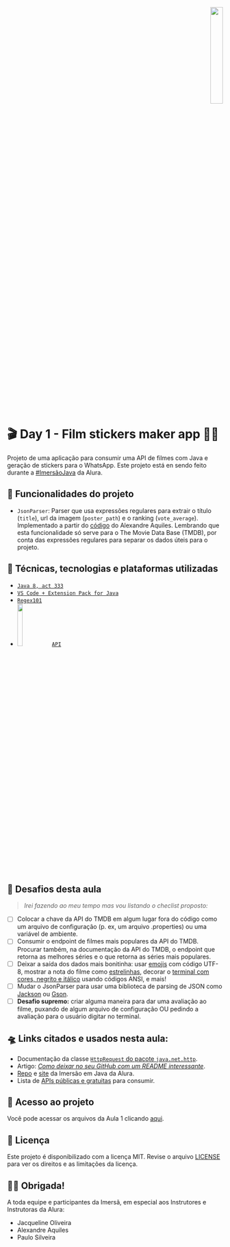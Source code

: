 <div align="right"><img src="https://www.alura.com.br/assets/img/imersao-java/imersao-logo.1655844054.svg" width="24%"></div>

# 🎬 Day 1 - Film stickers maker app 📱💬

Projeto de uma aplicação para consumir uma API de filmes com Java e geração de stickers para o WhatsApp. 
Este projeto está en sendo feito durante a [#ImersãoJava](https://github.com/alura-cursos/imersao-java) da Alura.

## 🔨 Funcionalidades do projeto

- `JsonParser`: Parser que usa expressões regulares para extrair o título (`title`), url da imagem (`poster_path`) e o ranking (`vote_average`). Implementado a partir do [código](https://gist.github.com/alexandreaquiles/8988fc38969d4113d7c289ed1057a459) do Alexandre Aquiles. Lembrando que esta funcionalidade só serve para o The Movie Data Base (TMDB), por conta das expressões regulares para separar os dados úteis para o projeto.

## 🤹 Técnicas, tecnologias e plataformas utilizadas

- [``Java 8, act 333``](https://www.oracle.com/java/technologies/javase/8u333-relnotes.html)
- [``VS Code + Extension Pack for Java``](https://code.visualstudio.com/docs/java/extensions)
- [``Regex101``](https://regex101.com/)
- <img src="https://www.themoviedb.org/assets/2/v4/logos/v2/blue_long_2-9665a76b1ae401a510ec1e0ca40ddcb3b0cfe45f1d51b77a308fea0845885648.svg" width="16%"/> [``API``](https://www.themoviedb.org/documentation/api)

## 🎯 Desafios desta aula
> *Irei fazendo ao meu tempo mas vou listando o checlist proposto:*

- [ ] Colocar a chave da API do TMDB em algum lugar fora do código como um arquivo de configuração (p. ex, um arquivo .properties) ou uma variável de ambiente.
- [ ] Consumir o endpoint de filmes mais populares da API do TMDB. Procurar também, na documentação da API do TMDB, o endpoint que retorna as melhores séries e o que retorna as séries mais populares.
- [ ] Deixar a saída dos dados mais bonitinha: usar [emojis](https://r12a.github.io/app-conversion/) com código UTF-8, mostrar a nota do filme como [estrelinhas](https://www.alura.com.br/artigos/decorando-terminal-cores-emojis), decorar o [terminal com cores, negrito e itálico](https://www.lihaoyi.com/post/BuildyourownCommandLinewithANSIescapecodes.html) usando códigos ANSI, e mais!
- [ ] Mudar o JsonParser para usar uma biblioteca de parsing de JSON como [Jackson](https://github.com/FasterXML/jackson) ou [Gson](https://www.youtube.com/watch?v=BbI8FdQOKNs).
- [ ] **Desafio supremo:** criar alguma maneira para dar uma avaliação ao filme, puxando de algum arquivo de configuração OU pedindo a avaliação para o usuário digitar no terminal.

## 🛸 Links citados e usados nesta aula:
- Documentação da classe [``HttpRequest`` do pacote ``java.net.http``](https://docs.oracle.com/en/java/javase/17/docs/api/java.net.http/java/net/http/HttpRequest.html).
- Artigo: [*Como deixar no seu GitHub com um README interessante*](https://www.alura.com.br/artigos/escrever-bom-readme).
- [Repo](https://github.com/alura-cursos/imersao-java/tree/aula1) e [site](https://www.alura.com.br/imersao-java/aula) da Imersão em Java da Alura.
- Lista de [APIs públicas e gratuitas](https://publicapis.dev/) para consumir.

## 📁 Acesso ao projeto
Você pode acessar os arquivos da Aula 1 clicando [aqui](https://github.com/elizaespinoza/imersao-java/tree/master/aula1/src).

## 📃 Licença
Este projeto é disponibilizado com a licença MIT. Revise o arquivo [LICENSE](https://github.com/elizaespinoza/imersao-java/blob/master/license) para ver os direitos e as limitações da licença.

## 🙇‍♀️ Obrigada!
A toda equipe e participantes da Imersã, em especial aos Instrutores e Instrutoras da Alura:
- Jacqueline Oliveira
- Alexandre Aquiles
- Paulo Silveira
